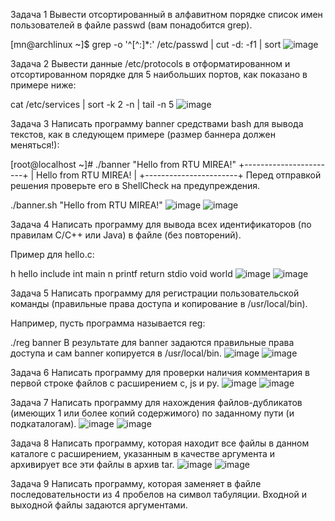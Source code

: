 Задача 1
Вывести отсортированный в алфавитном порядке список имен пользователей в файле passwd (вам понадобится grep).

[mn@archlinux ~]$ grep -o '^[^:]*:' /etc/passwd | cut -d: -f1 | sort
![image](https://github.com/user-attachments/assets/07425d90-ae85-4b09-b405-133399315fb0)



Задача 2
Вывести данные /etc/protocols в отформатированном и отсортированном порядке для 5 наибольших портов, как показано в примере ниже:

cat /etc/services | sort -k 2 -n | tail -n 5
![image](https://github.com/user-attachments/assets/fbfbccf0-332e-4b8e-8fa7-dd24533305f1)


Задача 3
Написать программу banner средствами bash для вывода текстов, как в следующем примере (размер баннера должен меняться!):

[root@localhost ~]# ./banner "Hello from RTU MIREA!"
+-----------------------+
| Hello from RTU MIREA! |
+-----------------------+
Перед отправкой решения проверьте его в ShellCheck на предупреждения.

 ./banner.sh "Hello from RTU MIREA!"
 ![image](https://github.com/user-attachments/assets/94e2662f-e4c2-400c-b0b4-d49e9e69b0a4)
![image](https://github.com/user-attachments/assets/931dc141-3716-4ed2-be60-ae790a0b3993)

Задача 4
Написать программу для вывода всех идентификаторов (по правилам C/C++ или Java) в файле (без повторений).

Пример для hello.c:

h hello include int main n printf return stdio void world
![image](https://github.com/user-attachments/assets/cde13384-d69e-4c35-a983-5a68b524925a)
![image](https://github.com/user-attachments/assets/433afe6f-6567-47e6-b217-018af8152f76)

Задача 5
Написать программу для регистрации пользовательской команды (правильные права доступа и копирование в /usr/local/bin).

Например, пусть программа называется reg:

./reg banner
В результате для banner задаются правильные права доступа и сам banner копируется в /usr/local/bin.
![image](https://github.com/user-attachments/assets/b7accc1c-fe57-45ed-9fae-48189bf757b3)
![image](https://github.com/user-attachments/assets/95450faa-c0bc-4364-9421-b4c102eb5d18)

Задача 6
Написать программу для проверки наличия комментария в первой строке файлов с расширением c, js и py.
![image](https://github.com/user-attachments/assets/b1da7926-b376-43af-9e5d-fe4bd813c33b)
![image](https://github.com/user-attachments/assets/79beab5a-0486-4593-968b-828e7356b011)

Задача 7
Написать программу для нахождения файлов-дубликатов (имеющих 1 или более копий содержимого) по заданному пути (и подкаталогам).
![image](https://github.com/user-attachments/assets/62c8f7e8-e424-4022-ad3f-174b28859416)
![image](https://github.com/user-attachments/assets/2e17e0bf-e585-47a8-a56d-56e5923df358)

Задача 8
Написать программу, которая находит все файлы в данном каталоге с расширением, указанным в качестве аргумента и архивирует все эти файлы в архив tar.
![image](https://github.com/user-attachments/assets/babac699-74f1-497a-ad27-e789be1835aa)
![image](https://github.com/user-attachments/assets/30f7bd94-37bb-42c3-aa4c-884e2f0da4af)

Задача 9
Написать программу, которая заменяет в файле последовательности из 4 пробелов на символ табуляции. Входной и выходной файлы задаются аргументами.
